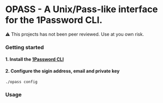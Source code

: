 
# OPASS - A Unix/Pass-like interface for the 1Password CLI.


:warning: This projects has not been peer reviewed. Use at you own risk.



### Getting started
#### 1. Install the [1Password CLI](https://app-updates.agilebits.com/product_history/CLI)

#### 2. Configure the sigin address, email and private key
```
./opass config
```

### Usage
```

```
